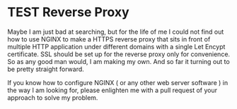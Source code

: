 # TEST Reverse Proxy

Maybe I am just bad at searching, but for the life of me I could not find out how to use NGINX to make a HTTPS reverse proxy that sits in front of multiple HTTP application under different domains with a single Let Encypt certificate. SSL should be set up for the reverse proxy only for convenience. So as any good man would, I am making my own. And so far it turning out to be pretty straight forward.

If you know how to configure NGINX ( or any other web server software ) in the way I am looking for, please enlighten me with a pull request of your approach to solve my problem.
